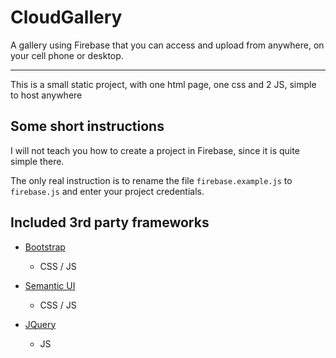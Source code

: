# CloudGallery
A gallery using Firebase that you can access and upload from anywhere, on your cell phone or desktop.

---
This is a small static project, with one html page, one css and 2 JS, simple to host anywhere

## Some short instructions

I will not teach you how to create a project in Firebase, since it is quite simple there.

The only real instruction is to rename the file `firebase.example.js` to `firebase.js` and enter your project credentials.

## Included 3rd party frameworks
- [Bootstrap](https://getbootstrap.com/)
  - CSS / JS

- [Semantic UI](https://semantic-ui.com/)
  - CSS / JS

- [JQuery](https://jquery.com/)
  - JS
